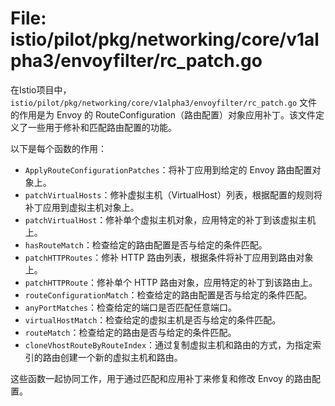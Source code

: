 # File: istio/pilot/pkg/networking/core/v1alpha3/envoyfilter/rc_patch.go

在Istio项目中，`istio/pilot/pkg/networking/core/v1alpha3/envoyfilter/rc_patch.go` 文件的作用是为 Envoy 的 RouteConfiguration（路由配置）对象应用补丁。该文件定义了一些用于修补和匹配路由配置的功能。

以下是每个函数的作用：

- `ApplyRouteConfigurationPatches`：将补丁应用到给定的 Envoy 路由配置对象上。
- `patchVirtualHosts`：修补虚拟主机（VirtualHost）列表，根据配置的规则将补丁应用到虚拟主机对象上。
- `patchVirtualHost`：修补单个虚拟主机对象，应用特定的补丁到该虚拟主机上。
- `hasRouteMatch`：检查给定的路由配置是否与给定的条件匹配。
- `patchHTTPRoutes`：修补 HTTP 路由列表，根据条件将补丁应用到路由对象上。
- `patchHTTPRoute`：修补单个 HTTP 路由对象，应用特定的补丁到该路由上。
- `routeConfigurationMatch`：检查给定的路由配置是否与给定的条件匹配。
- `anyPortMatches`：检查给定的端口是否匹配任意端口。
- `virtualHostMatch`：检查给定的虚拟主机是否与给定的条件匹配。
- `routeMatch`：检查给定的路由是否与给定的条件匹配。
- `cloneVhostRouteByRouteIndex`：通过复制虚拟主机和路由的方式，为指定索引的路由创建一个新的虚拟主机和路由。

这些函数一起协同工作，用于通过匹配和应用补丁来修复和修改 Envoy 的路由配置。

